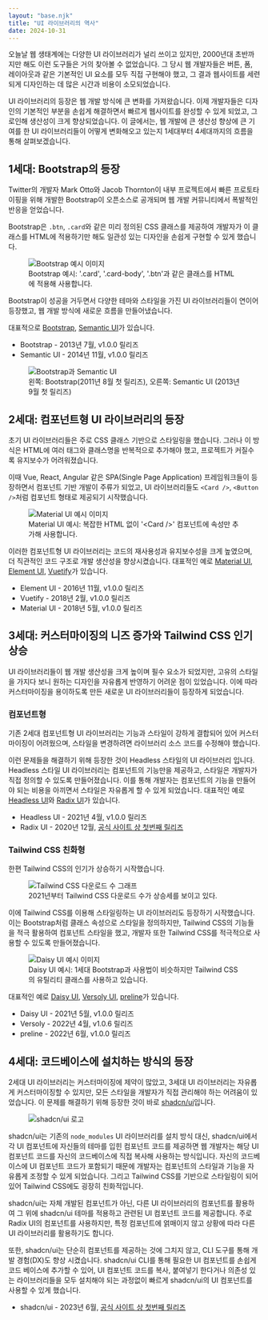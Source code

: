 ```yaml
---
layout: "base.njk"
title: "UI 라이브러리의 역사"
date: 2024-10-31
---
```


오늘날 웹 생태계에는 다양한 UI 라이브러리가 널리 쓰이고 있지만, 2000년대 초반까지만 해도 이런 도구들은 거의 찾아볼 수 없었습니다. 그 당시 웹 개발자들은 버튼, 폼, 레이아웃과 같은 기본적인 UI 요소를 모두 직접 구현해야 했고, 그 결과 웹사이트를 세련되게 디자인하는 데 많은 시간과 비용이 소모되었습니다.

UI 라이브러리의 등장은 웹 개발 방식에 큰 변화를 가져왔습니다. 이제 개발자들은 디자인의 기본적인 부분을 손쉽게 해결하면서 빠르게 웹사이트를 완성할 수 있게 되었고, 그로인해 생산성이 크게 향상되었습니다. 이 글에서는, 웹 개발에 큰 생산성 향상에 큰 기여를 한 UI 라이브러리들이 어떻게 변화해오고 있는지 1세대부터 4세대까지의 흐름을 통해 살펴보겠습니다.

## 1세대: Bootstrap의 등장

Twitter의 개발자 Mark Otto와 Jacob Thornton이 내부 프로젝트에서 빠른 프로토타이핑을 위해 개발한 Bootstrap이 오픈소스로 공개되며 웹 개발 커뮤니티에서 폭발적인 반응을 얻었습니다.

Bootstrap은 `.btn`, `.card`와 같은 미리 정의된 CSS 클래스를 제공하여 개발자가 이 클래스를 HTML에 적용하기만 해도 일관성 있는 디자인을 손쉽게 구현할 수 있게 했습니다.

<figure>
<img src="/assets/images/the-history-of-ui-library/bootstrap.png" alt="Bootstrap 예시 이미지" />
<figcaption>Bootstrap 예시: '.card', '.card-body', '.btn'과 같은 클래스를 HTML에 적용해 사용합니다.</figcaption>
</figure>

Bootstrap이 성공을 거두면서 다양한 테마와 스타일을 가진 UI 라이브러리들이 연이어 등장했고, 웹 개발 방식에 새로운 흐름을 만들어냈습니다.

대표적으로 [Bootstrap](https://getbootstrap.com/), [Semantic UI](https://semantic-ui.com/)가 있습니다.

- Bootstrap - 2013년 7월, v1.0.0 릴리즈
- Semantic UI - 2014년 11월, v1.0.0 릴리즈

<figure>
<img src="/assets/images/the-history-of-ui-library/bootstrap_and_semantic-ui.jpg" alt="Bootstrap과 Semantic UI" />
<figcaption>왼쪽: Bootstrap(2011년 8월 첫 릴리즈), 오른쪽: Semantic UI (2013년 9월 첫 릴리즈)</figcaption>
</figure>

## 2세대: 컴포넌트형 UI 라이브러리의 등장

초기 UI 라이브러리들은 주로 CSS 클래스 기반으로 스타일링을 했습니다. 그러나 이 방식은 HTML에 여러 태그와 클래스명을 반복적으로 추가해야 했고, 프로젝트가 커질수록 유지보수가 어려워졌습니다.

이때 Vue, React, Angular 같은 SPA(Single Page Application) 프레임워크들이 등장하면서 컴포넌트 기반 개발이 주류가 되었고, UI 라이브러리들도 `<Card />`, `<Button />`처럼 컴포넌트 형태로 제공되기 시작했습니다.

<figure>
<img src="/assets/images/the-history-of-ui-library/material-ui.png" alt="Material UI 예시 이미지" />
<figcaption>Material UI 예시: 복잡한 HTML 없이 '&lt;Card /&gt;' 컴포넌트에 속성만 추가해 사용합니다. </figcaption>
</figure>

이러한 컴포넌트형 UI 라이브러리는 코드의 재사용성과 유지보수성을 크게 높였으며, 더 직관적인 코드 구조로 개발 생산성을 향상시켰습니다. 대표적인 예로 [Material UI](https://mui.com/), [Element UI](https://element.eleme.io/), [Vuetify](https://vuetifyjs.com/)가 있습니다.

- Element UI - 2016년 11월, v1.0.0 릴리즈
- Vuetify - 2018년 2월, v1.0.0 릴리즈
- Material UI - 2018년 5월, v1.0.0 릴리즈

## 3세대: 커스터마이징의 니즈 증가와 Tailwind CSS 인기 상승

UI 라이브러리들이 웹 개발 생산성을 크게 높이며 필수 요소가 되었지만, 고유의 스타일을 가지다 보니 원하는 디자인을 자유롭게 반영하기 어려운 점이 있었습니다.
이에 따라 커스터마이징을 용이하도록 만든 새로운 UI 라이브러리들이 등장하게 되었습니다.

### 컴포넌트형

기존 2세대 컴포넌트형 UI 라이브러리는 기능과 스타일이 강하게 결합되어 있어 커스터마이징이 어려웠으며, 스타일을 변경하려면 라이브러리 소스 코드를 수정해야 했습니다.

이런 문제들을 해결하기 위해 등장한 것이 Headless 스타일의 UI 라이브러리 입니다. Headless 스타일 UI 라이브러리는 컴포넌트의 기능만을 제공하고, 스타일은 개발자가 직접 정의할 수 있도록 만들어졌습니다. 이를 통해 개발자는 컴포넌트의 기능을 만들어야 되는 비용을 아끼면서 스타일은 자유롭게 할 수 있게 되었습니다. 대표적인 예로 [Headless UI](https://headlessui.com/)와 [Radix UI](https://www.radix-ui.com/)가 있습니다.

- Headless UI - 2021년 4월, v1.0.0 릴리즈
- Radix UI - 2020년 12월, [공식 사이트 상 첫번째 릴리즈](https://www.radix-ui.com/primitives/docs/overview/releases#december-15-2020)

### Tailwind CSS 친화형

한편 Tailwind CSS의 인기가 상승하기 시작했습니다.

<figure>
<img src="/assets/images/the-history-of-ui-library/tailwind_chart.png" alt="Tailwind CSS 다운로드 수 그래프" />
<figcaption>2021년부터 Tailwind CSS 다운로드 수가 상승세를 보이고 있다.</figcaption>
</figure>

이에 Tailwind CSS를 이용해 스타일링하는 UI 라이브러리도 등장하기 시작했습니다. 이는 Bootstrap처럼 클래스 속성으로 스타일을 정의하지만, Tailwind CSS의 기능들을 적극 활용하여 컴포넌트 스타일을 했고, 개발자 또한 Tailwind CSS를 적극적으로 사용할 수 있도록 만들어졌습니다. 

<figure>
<img src="/assets/images/the-history-of-ui-library/daisy-ui.png" alt="Daisy UI 예시 이미지" />
<figcaption>Daisy UI 예시: 1세대 Bootstrap과 사용법이 비슷하지만 Tailwind CSS의 유틸리티 클래스를 사용하고 있습니다. </figcaption>
</figure>

대표적인 예로 [Daisy UI](https://daisyui.com/), [Versoly UI](https://versoly.com/), [preline](https://preline.co/)가 있습니다.

- Daisy UI - 2021년 5월, v1.0.0 릴리즈
- Versoly - 2022년 4월, v1.0.6 릴리즈
- preline - 2022년 6월, v1.0.0 릴리즈

## 4세대: 코드베이스에 설치하는 방식의 등장

2세대 UI 라이브러리는 커스터마이징에 제약이 많았고, 3세대 UI 라이브러리는 자유롭게 커스터마이징할 수 있지만, 모든 스타일을 개발자가 직접 관리해야 하는 어려움이 있었습니다. 이 문제를 해결하기 위해 등장한 것이 바로 [shadcn/ui](https://ui.shadcn.com/)입니다.

<figure>
<img src="/assets/images/the-history-of-ui-library/shadcn-ui-dark.svg" alt="shadcn/ui 로고" />
</figure>

shadcn/ui는 기존의 `node_modules` UI 라이브러리를 설치 방식 대신, shadcn/ui에서 각 UI 컴포넌트에 자신들의 테마를 입힌 컴포넌트 코드를 제공하면 웹 개발자는 해당 UI 컴포넌트 코드를 자신의 코드베이스에 직접 복사해 사용하는 방식입니다. 자신의 코드베이스에 UI 컴포넌트 코드가 포함되기 때문에 개발자는 컴포넌트의 스타일과 기능을 자유롭게 조정할 수 있게 되었습니다. 그리고 Tailwind CSS를 기반으로 스타일링이 되어있어 Tailwind CSS에도 굉장히 친화적입니다.

shadcn/ui는 자체 개발된 컴포넌트가 아닌, 다른 UI 라이브러리의 컴포넌트를 활용하여 그 위에 shadcn/ui 테마를 적용하고 관련된 UI 컴포넌트 코드를 제공합니다. 주로 Radix UI의 컴포넌트를 사용하지만, 특정 컴포넌트에 얽매이지 않고 상황에 따라 다른 UI 라이브러리를 활용하기도 합니다.

또한, shadcn/ui는 단순히 컴포넌트를 제공하는 것에 그치지 않고, CLI 도구를 통해 개발 경험(DX)도 향상 시켰습니다. shadcn/ui CLI를 통해 필요한 UI 컴포넌트를 손쉽게 코드 베이스에 추가할 수 있어, UI 컴포넌트 코드를 복사, 붙여넣기 한다거나 의존성 있는 라이브러리들을 모두 설치해야 되는 과정없이 빠르게 shadcn/ui의 UI 컴포넌트를 사용할 수 있게 했습니다.

- shadcn/ui - 2023년 6월, [공식 사이트 상 첫번째 릴리즈](https://ui.shadcn.com/docs/changelog)